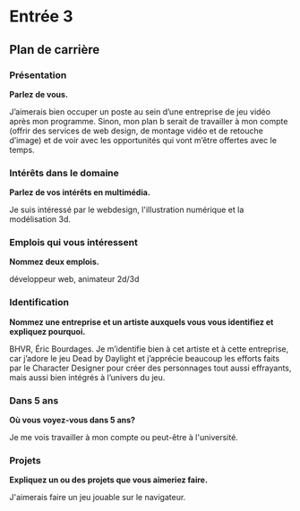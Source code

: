# Entrée 3
## Plan de carrière

### Présentation
**Parlez de vous.** 

J’aimerais bien occuper un poste au sein d’une entreprise de jeu vidéo après mon programme. Sinon, mon plan b serait de travailler à mon compte (offrir des services de web design, de montage vidéo et de retouche d’image) et de voir avec les opportunités qui vont m’être offertes avec le temps.  

### Intérêts dans le domaine
**Parlez de vos intérêts en multimédia.**

Je suis intéressé par le webdesign, l'illustration numérique et la modélisation 3d.
### Emplois qui vous intéressent
**Nommez deux emplois.**

développeur web, animateur 2d/3d
### Identification
**Nommez une entreprise et un artiste auxquels vous vous identifiez et expliquez pourquoi.**

BHVR, Éric Bourdages. Je m’identifie bien à cet artiste et à cette entreprise, car j’adore le jeu Dead by Daylight et j’apprécie beaucoup les efforts faits par le Character Designer pour créer des personnages tout aussi effrayants, mais aussi bien intégrés à l’univers du jeu.
### Dans 5 ans
**Où vous voyez-vous dans 5 ans?**

Je me vois travailler à mon compte ou peut-être à l'université.
### Projets
**Expliquez un ou des projets que vous aimeriez faire.**

J'aimerais faire un jeu jouable sur le navigateur.

